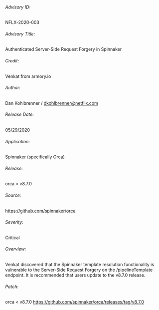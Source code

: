 ###### Advisory ID:
NFLX-2020-003

###### Advisory Title:
Authenticated Server-Side Request Forgery in Spinnaker

###### Credit:
Venkat from armory.io

###### Author:
Dan Kohlbrenner / dkohlbrenner@netflix.com

###### Release Date:
05/29/2020

###### Application: 
Spinnaker (specifically Orca)

###### Release:
orca < v8.7.0

###### Source:
https://github.com/spinnaker/orca

###### Severity:
Critical

###### Overview:
Venkat discovered that the Spinnaker template resolution functionality is vulnerable to the Server-Side Request Forgery on the /pipelineTemplate endpoint.  It is recommended that users update to the v8.7.0 release.

###### Patch:
orca < v8.7.0
https://github.com/spinnaker/orca/releases/tag/v8.7.0
